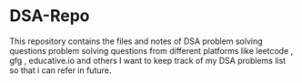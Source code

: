 # DSA-Repo
This repository contains the files and notes of DSA problem solving questions problem solving questions from different platforms like leetcode , gfg , educative.io and others
I want to keep track of my DSA problems list so that i can refer in future.
